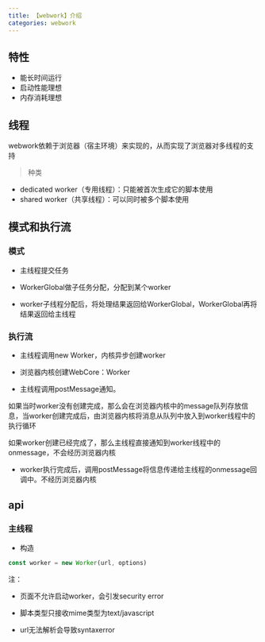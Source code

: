 ```yaml
---
title: 【webwork】介绍
categories: webwork
---
```


## 特性

- 能长时间运行
- 启动性能理想
- 内存消耗理想

## 线程

webwork依赖于浏览器（宿主环境）来实现的，从而实现了浏览器对多线程的支持

> 种类

- dedicated worker（专用线程）：只能被首次生成它的脚本使用
- shared worker（共享线程）：可以同时被多个脚本使用

## 模式和执行流

### 模式

- 主线程提交任务

- WorkerGlobal做子任务分配，分配到某个worker

- worker子线程分配后，将处理结果返回给WorkerGlobal，WorkerGlobal再将结果返回给主线程

### 执行流

- 主线程调用new Worker，内核异步创建worker

- 浏览器内核创建WebCore：Worker

- 主线程调用postMessage通知。

如果当时worker没有创建完成，那么会在浏览器内核中的message队列存放信息，当worker创建完成后，由浏览器内核将消息从队列中放入到worker线程中的执行循环

如果worker创建已经完成了，那么主线程直接通知到worker线程中的onmessage，不会经历浏览器内核

- worker执行完成后，调用postMessage将信息传递给主线程的onmessage回调中。不经历浏览器内核

## api

### 主线程

- 构造
```js
const worker = new Worker(url, options)
```
注：
- 页面不允许启动worker，会引发security error

- 脚本类型只接收mime类型为text/javascript

- url无法解析会导致syntaxerror


